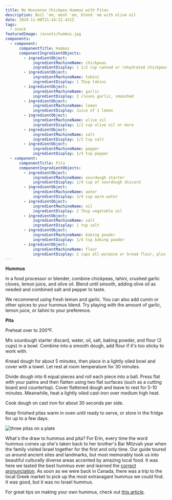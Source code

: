 ```yaml
---
title: No Nonsense Chickpea Hummus with Pitas
description: Boil 'em, mash 'em, blend 'em with olive oil
date: 2020-11-08T21:24:22.421Z
tags:
  - snack
featuredImage: /assets/hummus.jpg
components:
  - component:
      componentTitle: Hummus
      componentIngredientObjects:
        - ingredientObject:
            ingredientMachineName: chickpeas
            ingredientDisplay: 1 1/2 cup canned or rehydrated chickpeas
        - ingredientObject:
            ingredientMachineName: tahini
            ingredientDisplay: 1 Tbsp tahini
        - ingredientObject:
            ingredientMachineName: garlic
            ingredientDisplay: 3 cloves garlic, smooshed
        - ingredientObject:
            ingredientMachineName: lemon
            ingredientDisplay: Juice of 1 lemon
        - ingredientObject:
            ingredientMachineName: olive oil
            ingredientDisplay: 1/2 cup olive oil or more
        - ingredientObject:
            ingredientMachineName: salt
            ingredientDisplay: 1/2 tsp salt
        - ingredientObject:
            ingredientMachineName: pepper
            ingredientDisplay: 1/4 tsp pepper
  - component:
      componentTitle: Pita
      componentIngredientObjects:
        - ingredientObject:
            ingredientMachineName: sourdough starter
            ingredientDisplay: 1/4 cup of sourdough discard
        - ingredientObject:
            ingredientMachineName: water
            ingredientDisplay: 3/4 cup warm water
        - ingredientObject:
            ingredientMachineName: oil
            ingredientDisplay: 2 Tbsp vegetable oil
        - ingredientObject:
            ingredientMachineName: salt
            ingredientDisplay: 1 tsp salt
        - ingredientObject:
            ingredientMachineName: baking powder
            ingredientDisplay: 1/4 tsp baking powder
        - ingredientObject:
            ingredientMachineName: flour
            ingredientDisplay: 2 cups all-purpose or bread flour, plus some for working with dough
---
```

**Hummus**

In a food processor or blender, combine chickpeas, tahini, crushed garlic cloves, lemon juice, and olive oil. Blend until smooth, adding olive oil as needed and combined salt and pepper to taste.

We recommend using fresh lemon and garlic. You can also add cumin or other spices to your hummus blend. Try playing with the amount of garlic, lemon juice, or tahini to your preference.

**Pita**

Preheat over to 200°F.

Mix sourdough starter discard, water, oil, salt, baking powder, and flour (2 cups) in a bowl. Combine into a smooth dough, add flour if it's too sticky to work with. 

Knead dough for about 5 minutes, then place in a lightly oiled bowl and cover with a towel. Let rest at room temperature for 30 minutes. 

Divide dough into 6 equal pieces and roll each piece into a ball. Press flat with your palms and then flatten using two flat surfaces (such as a cutting board and countertop). Cover flattened dough and leave to rest for 5-10 minutes. Meanwhile, heat a lightly oiled cast-iron over medium high heat. 

Cook dough on cast iron for about 30 seconds per side. 

Keep finished pitas warm in oven until ready to serve, or store in the fridge for up to a few days. 

![three pitas on a plate](/assets/pita.jpg "quick pitas")

What's the draw to hummus and pita? For Erin, every time the word hummus comes up she's taken back to her brother's Bar Mitzvah year when the family visited Israel together for the first and only time. Our guide toured us around ancient sites and landmarks, but most memorably took us into beautiful culturally diverse areas accented by amazing local food. It was here we tasted the best hummus ever and learned the [correct pronunciation](https://www.youtube.com/watch?v=6PgQ3i0Fdo0). As soon as we were back in Canada, there was a trip to the local Greek market to pick up the most extravagant hummus we could find. It was good, but it was no Israel hummus.

For great tips on making your own hummus, check out [this article](https://www.inspiredtaste.net/15938/easy-and-smooth-hummus-recipe/).